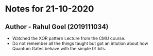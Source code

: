 # Notes for 21-10-2020
## Author - Rahul Goel (2019111034)

- Watched the XOR pattern Lecture from the CMU course.
- Do not remember all the things taught but got an intution about how Quantum Gates behave with the simple 01 bits.

